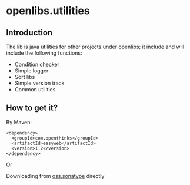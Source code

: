 # openlibs.utilities

## Introduction
The lib is java utilities for other projects under openlibs; it include and will include the following functions:
* Condition checker
* Simple logger
* Sort libs
* Simple version track
* Common utilities

## How to get it?

By Maven:
```
<dependency>
  <groupId>com.openthinks</groupId>
  <artifactId>easyweb</artifactId>
  <version>1.2</version>
</dependency>
```

Or

Downloading from [oss.sonatype](https://oss.sonatype.org/content/groups/staging/com/openthinks/libs/utilities/) directly


